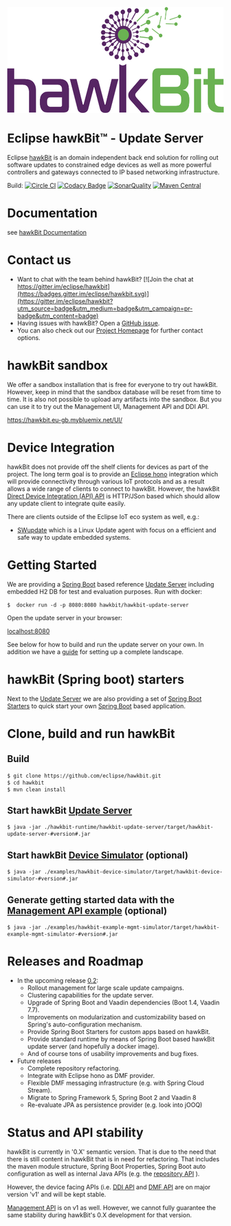 <img src=hawkbit_logo.png width=533 height=246 />

# Eclipse hawkBit™ - Update Server

Eclipse [hawkBit](http://www.eclipse.org/hawkbit/index.html) is an domain independent back end solution for rolling out software updates to constrained edge devices as well as more powerful controllers and gateways connected to IP based networking infrastructure.

Build: [![Circle CI](https://circleci.com/gh/eclipse/hawkbit.svg?style=shield)](https://circleci.com/gh/eclipse/hawkbit)
 [![Codacy Badge](https://api.codacy.com/project/badge/Grade/83b1ace1fba94ea2aec93b202b52f39a)](https://www.codacy.com/app/kai-zimmermann/hawkbit?utm_source=github.com&amp;utm_medium=referral&amp;utm_content=eclipse/hawkbit&amp;utm_campaign=Badge_Grade) [![SonarQuality](https://sonar.ops.bosch-iot-rollouts.com/api/badges/gate?key=org.eclipse.hawkbit:hawkbit-parent)](https://sonar.ops.bosch-iot-rollouts.com) [![Maven Central](https://maven-badges.herokuapp.com/maven-central/org.eclipse.hawkbit/hawkbit-parent/badge.svg)](https://maven-badges.herokuapp.com/maven-central/org.eclipse.hawkbit/hawkbit-parent)

# Documentation

see [hawkBit Documentation](https://www.eclipse.org/hawkbit/documentation/overview/introduction.html)

# Contact us

* Want to chat with the team behind hawkBit? [![Join the chat at https://gitter.im/eclipse/hawkbit](https://badges.gitter.im/eclipse/hawkbit.svg)](https://gitter.im/eclipse/hawkbit?utm_source=badge&utm_medium=badge&utm_campaign=pr-badge&utm_content=badge)
* Having issues with hawkBit? Open a [GitHub issue](https://github.com/eclipse/hawkbit/issues).
* You can also check out our [Project Homepage](https://projects.eclipse.org/projects/iot.hawkbit) for further contact options.

# hawkBit sandbox

We offer a sandbox installation that is free for everyone to try out hawkBit. However, keep in mind that the sandbox database will be reset from time to time. It is also not possible to upload any artifacts into the sandbox. But you can use it to try out the Management UI, Management API and DDI API.

https://hawkbit.eu-gb.mybluemix.net/UI/

# Device Integration

hawkBit does not provide off the shelf clients for devices as part of the project. The long term goal is to provide an [Eclipse hono](https://github.com/eclipse/hono) integration which will provide connectivity through various IoT protocols and as a result allows a wide range of clients to connect to hawkBit. However, the hawkBit [Direct Device Integration (API) API](http://www.eclipse.org/hawkbit/documentation/interfaces/ddi-api.html) is HTTP/JSon based which should allow any update client to integrate quite easily.

There are clients outside of the Eclipse IoT eco system as well, e.g.:

* [SWupdate](https://github.com/sbabic/swupdate) which is a Linux Update agent with focus on a efficient and safe way to update embedded systems.

# Getting Started

We are providing a [Spring Boot](https://projects.spring.io/spring-boot/) based reference [Update Server](hawkbit-runtime/hawkbit-update-server) including embedded H2 DB for test and evaluation purposes. 
Run with docker:

```
$  docker run -d -p 8080:8080 hawkbit/hawkbit-update-server
```

Open the update server in your browser:

[localhost:8080](http://localhost:8080) 

See below for how to build and run the update server on your own. In addition we have a [guide](http://www.eclipse.org/hawkbit/documentation/guide/runhawkbit.html) for setting up a complete landscape.


# hawkBit (Spring boot) starters

Next to the [Update Server](hawkbit-runtime/hawkbit-update-server) we are also providing a set of [Spring Boot Starters](hawkbit-starters) to quick start your own [Spring Boot](https://projects.spring.io/spring-boot/) based application.

# Clone, build and run hawkBit

## Build

```
$ git clone https://github.com/eclipse/hawkbit.git
$ cd hawkbit
$ mvn clean install
```

## Start hawkBit [Update Server](hawkbit-runtime/hawkbit-update-server)

```
$ java -jar ./hawkbit-runtime/hawkbit-update-server/target/hawkbit-update-server-#version#.jar
```

## Start hawkBit [Device Simulator](examples/hawkbit-device-simulator) (optional)

```
$ java -jar ./examples/hawkbit-device-simulator/target/hawkbit-device-simulator-#version#.jar
```

## Generate getting started data with the [Management API example](examples/hawkbit-example-mgmt-simulator) (optional)

```
$ java -jar ./examples/hawkbit-example-mgmt-simulator/target/hawkbit-example-mgmt-simulator-#version#.jar
```

# Releases and Roadmap

* In the upcoming release [0.2](https://github.com/eclipse/hawkbit/issues/390):
  * Rollout management for large scale update campaigns.
  * Clustering capabilities for the update server.
  * Upgrade of Spring Boot and Vaadin dependencies (Boot 1.4, Vaadin 7.7).
  * Improvements on modularization and customizability based on Spring's auto-configuration mechanism.
  * Provide Spring Boot Starters for custom apps based on hawkBit.
  * Provide standard runtime by means of Spring Boot based hawkBit update server (and hopefully a docker image).
  * And of course tons of usability improvements and bug fixes.
* Future releases
  * Complete repository refactoring.
  * Integrate with Eclipse hono as DMF provider.
  * Flexible DMF messaging infrastructure (e.g. with Spring Cloud Stream).
  * Migrate to Spring Framework 5, Spring Boot 2 and Vaadin 8
  * Re-evaluate JPA as persistence provider (e.g. look into jOOQ)

# Status and API stability

hawkBit is currently in '0.X' semantic version. That is due to the need that there is still content in hawkBit that is in need for refactoring. That includes the maven module structure, Spring Boot Properties, Spring Boot auto configuration as well as internal Java APIs (e.g. the [repository API](https://github.com/eclipse/hawkbit/issues/197) ).

However, the device facing APIs (i.e. [DDI API](https://github.com/eclipse/hawkbit/tree/master/hawkbit-ddi-api) and [DMF API](https://github.com/eclipse/hawkbit/tree/master/hawkbit-dmf/hawkbit-dmf-api) are on major version 'v1' and will be kept stable.

[Management API](https://github.com/eclipse/hawkbit/tree/master/hawkbit-mgmt-api) is on v1 as well. However, we cannot fully guarantee the same stability during hawkBit's 0.X development for that version.

